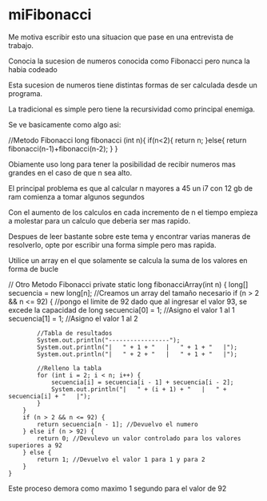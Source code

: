 # miFibonacci

Me motiva escribir esto una situacion que pase en una entrevista de trabajo.

Conocia la sucesion de numeros conocida como Fibonacci pero nunca la habia codeado

Esta sucesion de numeros tiene distintas formas de ser calculada desde un programa.

La tradicional es simple pero tiene la recursividad como principal enemiga.

Se ve basicamente como algo asi:

//Metodo Fibonacci
long fibonacci (int n){
    if(n<2){
        return n;
    }else{
        return fibonacci(n-1)+fibonacci(n-2);
    }
}

Obiamente uso long para tener la posibilidad de recibir numeros mas grandes en el caso de que n sea alto.

El principal problema es que al calcular n mayores a 45 un i7 con 12 gb de ram comienza a tomar algunos segundos

Con el aumento de los calculos en cada incremento de n el tiempo empieza a molestar para un calculo que deberia ser mas rapido.

Despues de leer bastante sobre este tema y encontrar varias maneras de resolverlo, opte por escribir una forma simple pero mas rapida.

Utilice un array en el que solamente se calcula la suma de los valores en forma de bucle

// Otro Metodo Fibonacci
private static long fibonacciArray(int n) {
        long[] secuencia = new long[n]; //Creamos un array del tamaño necesario
        if (n > 2 && n <= 92) { //pongo el limite de 92 dado que al ingresar el valor 93, se excede la capacidad de long
            secuencia[0] = 1; //Asigno el valor 1 al 1
            secuencia[1] = 1; //Asigno el valor 1 al 2

            //Tabla de resultados
            System.out.println("-----------------");
            System.out.println("|   " + 1 + "   |   " + 1 + "   |");
            System.out.println("|   " + 2 + "   |   " + 1 + "   |");
            
            //Relleno la tabla
            for (int i = 2; i < n; i++) {
                secuencia[i] = secuencia[i - 1] + secuencia[i - 2];
                System.out.println("|   " + (i + 1) + "   |   " + secuencia[i] + "   |");
            }
        }
        if (n > 2 && n <= 92) {
            return secuencia[n - 1]; //Devuelvo el numero
        } else if (n > 92) {
            return 0; //Devulevo un valor controlado para los valores superiores a 92
        } else {
            return 1; //Devuelvo el valor 1 para 1 y para 2
        }
    }

Este proceso demora como maximo 1 segundo para el valor de 92 

